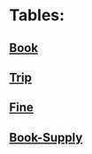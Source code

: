 # Tables:

## [Book](https://github.com/ZabiyakaDaniil/SQL/tree/main/Stepik.org/SQL%20simulator/Book)

## [Trip](https://github.com/ZabiyakaDaniil/SQL/tree/main/Stepik.org/SQL%20simulator/Trip)

## [Fine](https://github.com/ZabiyakaDaniil/SQL/tree/main/Stepik.org/SQL%20simulator/Fine)

## [Book-Supply](https://github.com/ZabiyakaDaniil/SQL/tree/main/Stepik.org/SQL%20simulator/Book-Supply)
